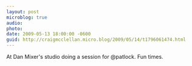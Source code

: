 ```yaml
---
layout: post
microblog: true
audio: 
photo: 
date: 2009-05-13 18:00:00 -0600
guid: http://craigmcclellan.micro.blog/2009/05/14/t1796061474.html
---
```

At Dan Mixer's studio doing a session for @patlock. Fun times.
